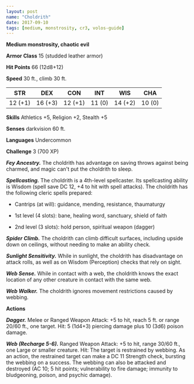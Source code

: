```yaml
---
layout: post
name: "Choldrith"
date: 2017-09-10
tags: [medium, monstrosity, cr3, volos-guide]
---
```


**Medium monstrosity, chaotic evil**

**Armor Class** 15 (studded leather armor)

**Hit Points** 66 (12d8+12)

**Speed** 30 ft., climb 30 ft.

|   STR   |   DEX   |   CON   |   INT   |   WIS   |   CHA   |
|:-----:|:-----:|:-----:|:-----:|:-----:|:-----:|
| 12 (+1) | 16 (+3) | 12 (+1) | 11 (0) | 14 (+2) | 10 (0) |

**Skills** Athletics +5, Religion +2, Stealth +5

**Senses** darkvision 60 ft.

**Languages** Undercommon

**Challenge** 3 (700 XP)

***Fey Ancestry.*** The choldrith has advantage on saving throws against being charmed, and magic can't put the choldrith to sleep.

***Spellcasting.*** The choldrith is a 4th-level spellcaster. Its spellcasting ability is Wisdom (spell save DC 12, +4 to hit with spell attacks). The choldrith has the following cleric spells prepared:

* Cantrips (at will): guidance, mending, resistance, thaumaturgy

* 1st level (4 slots): bane, healing word, sanctuary, shield of faith

* 2nd level (3 slots): hold person, spiritual weapon (dagger)

***Spider Climb.*** The choldrith can climb difficult surfaces, including upside down on ceilings, without needing to make an ability check.

***Sunlight Sensitivity.*** While in sunlight, the choldrith has disadvantage on attack rolls, as well as on Wisdom (Perception) checks that rely on sight.

***Web Sense.*** While in contact with a web, the choldrith knows the exact location of any other creature in contact with the same web.

***Web Walker.*** The choldrith ignores movement restrictions caused by webbing.

**Actions**

***Dagger.*** Melee or Ranged Weapon Attack: +5 to hit, reach 5 ft. or range 20/60 ft., one target. Hit: 5 (1d4+3) piercing damage plus 10 (3d6) poison damage.

***Web (Recharge 5-6).*** Ranged Weapon Attack: +5 to hit, range 30/60 ft., one Large or smaller creature. Hit: The target is restrained by webbing. As an action, the restrained target can make a DC 11 Strength check, bursting the webbing on a success. The webbing can also be attacked and destroyed (AC 10; 5 hit points; vulnerability to fire damage; immunity to bludgeoning, poison, and psychic damage).


